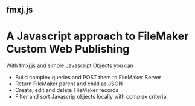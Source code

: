 ## fmxj.js
# A Javascript approach to FileMaker Custom Web Publishing

With fmxj.js and simple Javascript Objects you can
* Build complex queries and POST them to FileMaker Server
* Return FileMaker parent and child as JSON
* Create, edit and delete FileMaker records
* Filter and sort Javascrip objects locally with complex criteria.
